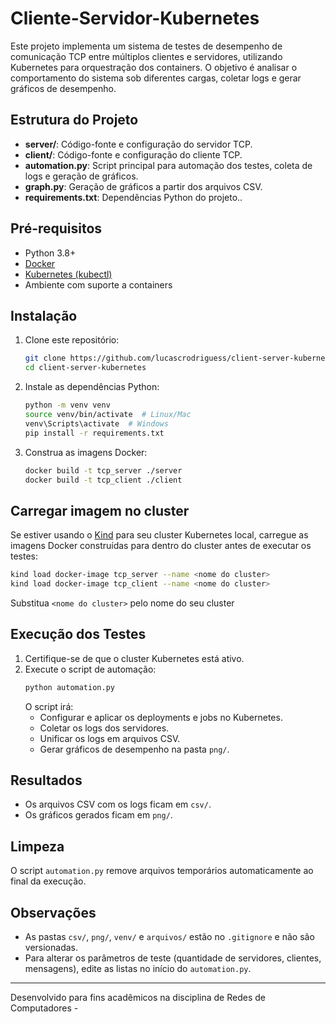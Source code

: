# Cliente-Servidor-Kubernetes

Este projeto implementa um sistema de testes de desempenho de comunicação TCP entre múltiplos clientes e servidores, utilizando Kubernetes para orquestração dos containers. O objetivo é analisar o comportamento do sistema sob diferentes cargas, coletar logs e gerar gráficos de desempenho.

## Estrutura do Projeto

- **server/**: Código-fonte e configuração do servidor TCP.
- **client/**: Código-fonte e configuração do cliente TCP.
- **automation.py**: Script principal para automação dos testes, coleta de logs e geração de gráficos.
- **graph.py**: Geração de gráficos a partir dos arquivos CSV.
- **requirements.txt**: Dependências Python do projeto..

## Pré-requisitos

- Python 3.8+
- [Docker](https://www.docker.com/)
- [Kubernetes (kubectl)](https://kubernetes.io/docs/tasks/tools/)
- Ambiente com suporte a containers

## Instalação

1. Clone este repositório:
   ```sh
   git clone https://github.com/lucascrodriguess/client-server-kubernetes.git
   cd client-server-kubernetes
   ```

2. Instale as dependências Python:
   ```sh
   python -m venv venv
   source venv/bin/activate  # Linux/Mac
   venv\Scripts\activate  # Windows
   pip install -r requirements.txt
   ```

3. Construa as imagens Docker:
   ```sh
   docker build -t tcp_server ./server
   docker build -t tcp_client ./client
   ```

## Carregar imagem no cluster

Se estiver usando o [Kind](https://kind.sigs.k8s.io/) para seu cluster Kubernetes local, carregue as imagens Docker construídas para dentro do cluster antes de executar os testes:

```sh
kind load docker-image tcp_server --name <nome do cluster>
kind load docker-image tcp_client --name <nome do cluster>
```

Substitua `<nome do cluster>` pelo nome do seu cluster

## Execução dos Testes

1. Certifique-se de que o cluster Kubernetes está ativo.
2. Execute o script de automação:
   ```sh
   python automation.py
   ```
   O script irá:
   - Configurar e aplicar os deployments e jobs no Kubernetes.
   - Coletar os logs dos servidores.
   - Unificar os logs em arquivos CSV.
   - Gerar gráficos de desempenho na pasta `png/`.

## Resultados

- Os arquivos CSV com os logs ficam em `csv/`.
- Os gráficos gerados ficam em `png/`.

## Limpeza

O script `automation.py` remove arquivos temporários automaticamente ao final da execução.

## Observações

- As pastas `csv/`, `png/`, `venv/` e `arquivos/` estão no `.gitignore` e não são versionadas.
- Para alterar os parâmetros de teste (quantidade de servidores, clientes, mensagens), edite as listas no início do `automation.py`.

---

Desenvolvido para fins acadêmicos na disciplina de Redes de Computadores -